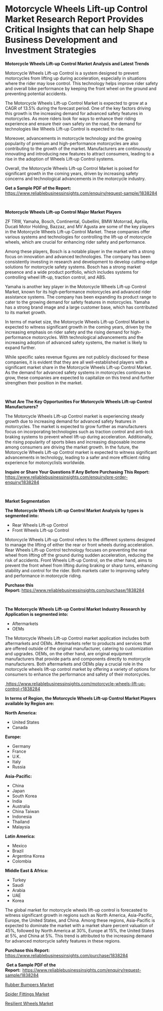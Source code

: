 <p><h1>Motorcycle Wheels Lift-up Control Market Research Report Provides Critical Insights that can help Shape Business Development and Investment Strategies</h1></p><p><strong>Motorcycle Wheels Lift-up Control Market Analysis and Latest Trends</strong></p>
<p><p>Motorcycle Wheels Lift-up Control is a system designed to prevent motorcycles from lifting up during acceleration, especially in situations where the rider may lose control. This technology helps improve rider safety and overall bike performance by keeping the front wheel on the ground and preventing potential accidents.</p><p>The Motorcycle Wheels Lift-up Control Market is expected to grow at a CAGR of 13.5% during the forecast period. One of the key factors driving this growth is the increasing demand for advanced safety features in motorcycles. As more riders look for ways to enhance their riding experience and ensure their own safety on the road, the demand for technologies like Wheels Lift-up Control is expected to rise.</p><p>Moreover, advancements in motorcycle technology and the growing popularity of premium and high-performance motorcycles are also contributing to the growth of the market. Manufacturers are continuously innovating and introducing new features to attract consumers, leading to a rise in the adoption of Wheels Lift-up Control systems.</p><p>Overall, the Motorcycle Wheels Lift-up Control Market is poised for significant growth in the coming years, driven by increasing safety concerns and technological advancements in the motorcycle industry.</p></p>
<p><strong>Get a Sample PDF of the Report:&nbsp;</strong> <a href="https://www.reliablebusinessinsights.com/enquiry/request-sample/1838284">https://www.reliablebusinessinsights.com/enquiry/request-sample/1838284</a></p>
<p>&nbsp;</p>
<p><strong>Motorcycle Wheels Lift-up Control Major Market Players</strong></p>
<p><p>ZF TRW, Yamaha, Bosch, Continental, Gubellini, BMW Motorrad, Aprilia, Ducati Motor Holding, Bazzaz, and MV Agusta are some of the key players in the Motorcycle Wheels Lift-up Control Market. These companies offer various systems and technologies for controlling the lift-up of motorcycle wheels, which are crucial for enhancing rider safety and performance.</p><p>Among these players, Bosch is a notable player in the market with a strong focus on innovation and advanced technologies. The company has been consistently investing in research and development to develop cutting-edge solutions for motorcycle safety systems. Bosch has a strong market presence and a wide product portfolio, which includes systems for controlling wheel lift-up, traction control, and ABS.</p><p>Yamaha is another key player in the Motorcycle Wheels Lift-up Control Market, known for its high-performance motorcycles and advanced rider assistance systems. The company has been expanding its product range to cater to the growing demand for safety features in motorcycles. Yamaha has a strong brand image and a large customer base, which has contributed to its market growth.</p><p>In terms of market size, the Motorcycle Wheels Lift-up Control Market is expected to witness significant growth in the coming years, driven by the increasing emphasis on rider safety and the rising demand for high-performance motorcycles. With technological advancements and the increasing adoption of advanced safety systems, the market is likely to expand further.</p><p>While specific sales revenue figures are not publicly disclosed for these companies, it is evident that they are all well-established players with a significant market share in the Motorcycle Wheels Lift-up Control Market. As the demand for advanced safety systems in motorcycles continues to grow, these companies are expected to capitalize on this trend and further strengthen their position in the market.</p></p>
<p>&nbsp;</p>
<p><strong>What Are The Key Opportunities For Motorcycle Wheels Lift-up Control Manufacturers?</strong></p>
<p><p>The Motorcycle Wheels Lift-up Control market is experiencing steady growth due to increasing demand for advanced safety features in motorcycles. The market is expected to grow further as manufacturers focus on incorporating technologies such as traction control and anti-lock braking systems to prevent wheel lift-up during acceleration. Additionally, the rising popularity of sports bikes and increasing disposable income among consumers are driving the market growth. In the future, the Motorcycle Wheels Lift-up Control market is expected to witness significant advancements in technology, leading to a safer and more efficient riding experience for motorcyclists worldwide.</p></p>
<p><strong>Inquire or Share Your Questions If Any Before Purchasing This Report:</strong> <a href="https://www.reliablebusinessinsights.com/enquiry/pre-order-enquiry/1838284">https://www.reliablebusinessinsights.com/enquiry/pre-order-enquiry/1838284</a></p>
<p>&nbsp;</p>
<p><strong>Market Segmentation</strong></p>
<p><strong>The Motorcycle Wheels Lift-up Control Market Analysis by types is segmented into:</strong></p>
<p><ul><li>Rear Wheels Lift-up Control</li><li>Front Wheels Lift-up Control</li></ul></p>
<p><p>Motorcycle Wheels Lift-up Control refers to the different systems designed to manage the lifting of either the rear or front wheels during acceleration. Rear Wheels Lift-up Control technology focuses on preventing the rear wheel from lifting off the ground during sudden acceleration, reducing the risk of accidents. Front Wheels Lift-up Control, on the other hand, aims to prevent the front wheel from lifting during braking or sharp turns, enhancing stability and control for the rider. Both markets cater to improving safety and performance in motorcycle riding.</p></p>
<p><strong>Purchase this Report:&nbsp;</strong><a href="https://www.reliablebusinessinsights.com/purchase/1838284">https://www.reliablebusinessinsights.com/purchase/1838284</a></p>
<p>&nbsp;</p>
<p><strong>The Motorcycle Wheels Lift-up Control Market Industry Research by Application is segmented into:</strong></p>
<p><ul><li>Aftermarkets</li><li>OEMs</li></ul></p>
<p><p>The Motorcycle Wheels Lift-up Control market application includes both aftermarkets and OEMs. Aftermarkets refer to products and services that are offered outside of the original manufacturer, catering to customization and upgrades. OEMs, on the other hand, are original equipment manufacturers that provide parts and components directly to motorcycle manufacturers. Both aftermarkets and OEMs play a crucial role in the motorcycle wheels lift-up control market by offering a variety of options for consumers to enhance the performance and safety of their motorcycles.</p></p>
<p><a href="https://www.reliablebusinessinsights.com/motorcycle-wheels-lift-up-control-r1838284">&nbsp;https://www.reliablebusinessinsights.com/motorcycle-wheels-lift-up-control-r1838284</a></p>
<p><strong>In terms of Region, the Motorcycle Wheels Lift-up Control Market Players available by Region are:</strong></p>
<p>
    <p> <strong> North America: </strong>
        <ul>
            <li>United States</li>
            <li>Canada</li>
        </ul>
        </p> 
    <p> <strong> Europe: </strong>
        <ul>
            <li>Germany</li>
            <li>France</li>
            <li>U.K.</li>
            <li>Italy</li>
            <li>Russia</li>
        </ul>
        </p> 
    <p> <strong> Asia-Pacific: </strong>
        <ul>
            <li>China</li>
            <li>Japan</li>
            <li>South Korea</li>
            <li>India</li>
            <li>Australia</li>
            <li>China Taiwan</li>
            <li>Indonesia</li>
            <li>Thailand</li>
            <li>Malaysia</li>
        </ul>
        </p> 
    <p> <strong> Latin America: </strong>
        <ul>
            <li>Mexico</li>
            <li>Brazil</li>
            <li>Argentina Korea</li>
            <li>Colombia</li>
        </ul>
        </p> 
    <p> <strong> Middle East & Africa: </strong>
        <ul>
            <li>Turkey</li>
            <li>Saudi</li>
            <li>Arabia</li>
            <li>UAE</li>
            <li>Korea</li>
        </ul>
    </p>
    </p>
<p><p>The global market for motorcycle wheels lift-up control is forecasted to witness significant growth in regions such as North America, Asia-Pacific, Europe, the United States, and China. Among these regions, Asia-Pacific is expected to dominate the market with a market share percent valuation of 45%, followed by North America at 30%, Europe at 15%, the United States at 5%, and China at 5%. This trend is attributed to the increasing demand for advanced motorcycle safety features in these regions.</p></p>
<p><strong>Purchase this Report: </strong><a href="https://www.reliablebusinessinsights.com/purchase/1838284">https://www.reliablebusinessinsights.com/purchase/1838284</a></p>
<p>&nbsp;<strong>Get a Sample PDF of the Report:&nbsp;&nbsp;</strong><a href="https://www.reliablebusinessinsights.com/enquiry/request-sample/1838284">https://www.reliablebusinessinsights.com/enquiry/request-sample/1838284</a></p>
<p><strong></strong></p>
<p><p><a href="https://github.com/markusgodoy/Market-Research-Report-List-4/blob/main/rubber-bumpers-market.md">Rubber Bumpers Market</a></p><p><a href="https://github.com/luckyshygirl/Market-Research-Report-List-5/blob/main/spider-fittings-market.md">Spider Fittings Market</a></p><p><a href="https://github.com/arionmp/Market-Research-Report-List-4/blob/main/resilient-wheels-market.md">Resilient Wheels Market</a></p></p>